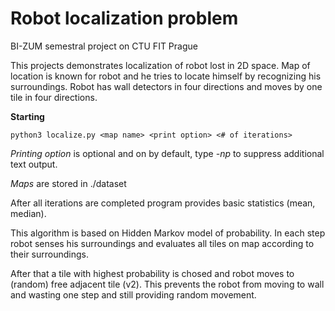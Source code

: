 # Robot localization problem 
BI-ZUM semestral project on CTU FIT Prague

This projects demonstrates localization of robot lost in 2D space.
Map of location is known for robot and he tries to locate himself by recognizing his surroundings. 
Robot has wall detectors in four directions and moves by one tile in four directions.

**Starting**

    python3 localize.py <map name> <print option> <# of iterations>
*Printing option* is optional and on by default, type *-np* to suppress additional text output.

*Maps* are stored in ./dataset

After all iterations are completed program provides basic statistics (mean, median).


This algorithm is based on Hidden Markov model of probability.
In each step robot senses his surroundings and evaluates all tiles on map according to their surroundings.

After that a tile with highest probability is chosed and robot moves to (random) free adjacent tile (v2).
This prevents the robot from moving to wall and wasting one step and still providing random movement.
     
